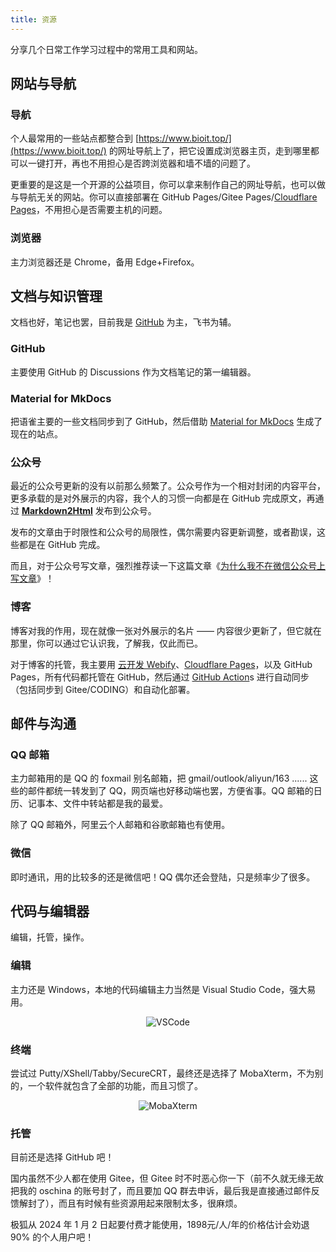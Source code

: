 ```yaml
---
title: 资源
---
```


分享几个日常工作学习过程中的常用工具和网站。

## 网站与导航

### 导航

个人最常用的一些站点都整合到 [https://www.bioit.top/](https://www.bioit.top/) 的网址导航上了，把它设置成浏览器主页，走到哪里都可以一键打开，再也不用担心是否跨浏览器和墙不墙的问题了。

更重要的是这是一个开源的公益项目，你可以拿来制作自己的网址导航，也可以做与导航无关的网站。你可以直接部署在 GitHub Pages/Gitee Pages/[Cloudflare Pages](https://pages.cloudflare.com/)，不用担心是否需要主机的问题。

### 浏览器

主力浏览器还是 Chrome，备用 Edge+Firefox。

## 文档与知识管理

文档也好，笔记也罢，目前我是 [GitHub](https://github.com/shenweiyan) 为主，飞书为辅。

### GitHub

主要使用 GitHub 的 Discussions 作为文档笔记的第一编辑器。

### Material for MkDocs

把语雀主要的一些文档同步到了 GitHub，然后借助 [Material for MkDocs](https://www.weiyan.cc/) 生成了现在的站点。

### 公众号

最近的公众号更新的没有以前那么频繁了。公众号作为一个相对封闭的内容平台，更多承载的是对外展示的内容，我个人的习惯一向都是在 GitHub 完成原文，再通过 [**Markdown2Html**](https://md.bioitee.com/) 发布到公众号。

发布的文章由于时限性和公众号的局限性，偶尔需要内容更新调整，或者勘误，这些都是在 GitHub 完成。

而且，对于公众号写文章，强烈推荐读一下这篇文章《[为什么我不在微信公众号上写文章](https://www.yuque.com/shenweiyan/articles/qw325a?view=doc_embed)》！

### 博客

博客对我的作用，现在就像一张对外展示的名片 —— 内容很少更新了，但它就在那里，你可以通过它认识我，了解我，仅此而已。

对于博客的托管，我主要用 [云开发 Webify](https://webify.cloudbase.net/)、[Cloudflare Pages](https://pages.cloudflare.com/)，以及 GitHub Pages，所有代码都托管在 GitHub，然后通过 [GitHub Action](https://github.com/actions)s 进行自动同步（包括同步到 Gitee/CODING）和自动化部署。


## 邮件与沟通

### QQ 邮箱

主力邮箱用的是 QQ 的 foxmail 别名邮箱，把 gmail/outlook/aliyun/163 ...... 这些的邮件都统一转发到了 QQ，网页端也好移动端也罢，方便省事。QQ 邮箱的日历、记事本、文件中转站都是我的最爱。

除了 QQ 邮箱外，阿里云个人邮箱和谷歌邮箱也有使用。

### 微信

即时通讯，用的比较多的还是微信吧！QQ 偶尔还会登陆，只是频率少了很多。

## 代码与编辑器

编辑，托管，操作。

### 编辑

主力还是 Windows，本地的代码编辑主力当然是 Visual Studio Code，强大易用。

<p align="center">
    <img style="max-widrh:600px" src="https://slab-1251708715.cos.ap-guangzhou.myqcloud.com/website/tools/vscode.png" alt="VSCode">
</p>

### 终端

尝试过 Putty/XShell/Tabby/SecureCRT，最终还是选择了 MobaXterm，不为别的，一个软件就包含了全部的功能，而且习惯了。

<p align="center">
    <img style="max-widrh:600px" src="https://slab-1251708715.cos.ap-guangzhou.myqcloud.com/website/tools/mobaxterm.png" alt="MobaXterm">
</p>

### 托管

目前还是选择 GitHub 吧！

国内虽然不少人都在使用 Gitee，但 Gitee 时不时恶心你一下（前不久就无缘无故把我的 oschina 的账号封了，而且要加 QQ 群去申诉，最后我是直接通过邮件反馈解封了），而且有时候有些资源用起来限制太多，很麻烦。

极狐从 2024 年 1 月 2 日起要付费才能使用，1898元/人/年的价格估计会劝退 90% 的个人用户吧！

